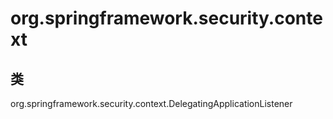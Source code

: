# org.springframework.security.context

## 类

org.springframework.security.context.DelegatingApplicationListener




